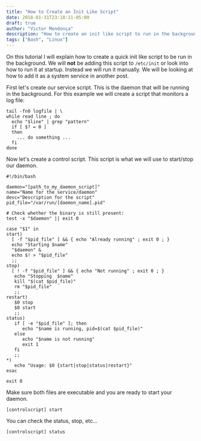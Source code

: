 ```yaml
---
title: "How to Create an Init Like Script"
date: 2018-01-31T23:18:11-05:00
draft: true
author: "Victor Mendonça"
description: "How to create an init like script to run in the background as a service"
tags: ["Bash", "Linux"]
---
```


On this tutorial I will explain how to create a quick init like script to be run in the background. We will **not** be adding this script to `/etc/init` or look into how to run it at startup. Instead we will run it manually. We will be looking at how to add it as a system service in another post.

First let's create our service script. This is the daemon that will be running in the background. For this example we will create a script that monitors a log file:

```
tail -fn0 logfile | \
while read line ; do
  echo "$line" | grep "pattern"
  if [ $? = 0 ]
  then
    ... do something ...
  fi
done
```

Now let's create a control script. This script is what we will use to start/stop our daemon.

```
#!/bin/bash

daemon="[path_to_my_daemon_script]"
name="Name for the service/daemon"
desc="Description for the script"
pid_file="/var/run/[daemon_name].pid"

# Check whether the binary is still present:
test -x "$daemon" || exit 0

case "$1" in
start)
  [ -f "$pid_file" ] && { echo "Already running" ; exit 0 ; }
  echo "Starting $name"
  "$daemon" &
  echo $! > "$pid_file"
  ;;
stop)
  [ ! -f "$pid_file" ] && { echo "Not running" ; exit 0 ; }
   echo "Stopping  $name"
   kill "$(cat $pid_file)"
   rm "$pid_file"
   ;;
restart)
   $0 stop
   $0 start
   ;;
status)
   if [ -e "$pid_file" ]; then
      echo "$name is running, pid=$(cat $pid_file)"
   else
      echo "$name is not running"
      exit 1
   fi
   ;;
*)
   echo "Usage: $0 {start|stop|status|restart}"
esac

exit 0
```

Make sure both files are executable and you are ready to start your daemon.

```
[controlscript] start
```

You can check the status, stop, etc...

```
[controlscript] status
```
